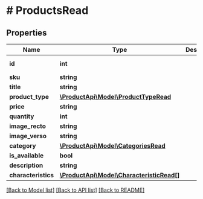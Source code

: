 # # ProductsRead

## Properties

Name | Type | Description | Notes
------------ | ------------- | ------------- | -------------
**id** | **int** |  | [optional] [readonly]
**sku** | **string** |  |
**title** | **string** |  |
**product_type** | [**\ProductApi\Model\ProductTypeRead**](ProductTypeRead.md) |  | [optional]
**price** | **string** |  |
**quantity** | **int** |  | [optional]
**image_recto** | **string** |  |
**image_verso** | **string** |  |
**category** | [**\ProductApi\Model\CategoriesRead**](CategoriesRead.md) |  | [optional]
**is_available** | **bool** |  | [optional]
**description** | **string** |  | [optional]
**characteristics** | [**\ProductApi\Model\CharacteristicRead[]**](CharacteristicRead.md) |  | [optional]

[[Back to Model list]](../../README.md#models) [[Back to API list]](../../README.md#endpoints) [[Back to README]](../../README.md)
